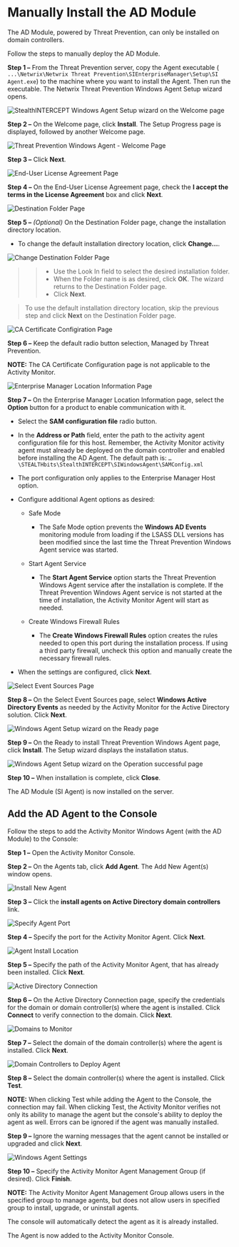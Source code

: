 # Manually Install the AD Module

The AD Module, powered by Threat Prevention, can only be installed on domain controllers.

Follow the steps to manually deploy the AD Module.

**Step 1 –** From the Threat Prevention server, copy the Agent executable (
`...\Netwrix\Netwrix Threat Prevention\SIEnterpriseManager\Setup\SI Agent.exe`) to the machine where
you want to install the Agent. Then run the executable. The Netwrix Threat Prevention Windows Agent
Setup wizard opens.

![StealthINTERCEPT Windows Agent Setup wizard on the Welcome page](/img/product_docs/activitymonitor/8.0/install/agent/welcome_1.webp)

**Step 2 –** On the Welcome page, click **Install**. The Setup Progress page is displayed, followed
by another Welcome page.

![Threat Prevention Windows Agent - Welcome Page](/img/product_docs/activitymonitor/8.0/install/agent/welcome2.webp)

**Step 3 –** Click **Next**.

![End-User License Agreement Page](/img/product_docs/activitymonitor/8.0/install/agent/license.webp)

**Step 4 –** On the End-User License Agreement page, check the **I accept the terms in the License
Agreement** box and click **Next**.

![Destination Folder Page](/img/product_docs/activitymonitor/8.0/install/agent/destinationfolder_1.webp)

**Step 5 –** _(Optional)_ On the Destination Folder page, change the installation directory
location.

- To change the default installation directory location, click **Change…**.

![Change Destination Folder Page](/img/product_docs/activitymonitor/8.0/install/agent/changedestination.webp)

> > - Use the Look In field to select the desired installation folder.
> > - When the Folder name is as desired, click **OK**. The wizard returns to the Destination Folder
> >   page.
> > - Click **Next**.

> To use the default installation directory location, skip the previous step and click **Next** on
> the Destination Folder page.

![CA Certificate Configiration Page](/img/product_docs/activitymonitor/8.0/install/agent/cacertconfig.webp)

**Step 6 –** Keep the default radio button selection, Managed by Threat Prevention.

**NOTE:** The CA Certificate Configuration page is not applicable to the Activity Monitor.

![Enterprise Manager Location Information Page](/img/product_docs/activitymonitor/8.0/install/agent/enterprisemanageram.webp)

**Step 7 –** On the Enterprise Manager Location Information page, select the **Option** button for a
product to enable communication with it.

- Select the **SAM configuration file** radio button.
- In the **Address or Path** field, enter the path to the activity agent configuration file for this
  host. Remember, the Activity Monitor activity agent must already be deployed on the domain
  controller and enabled before installing the AD Agent. The default path is:
  `…\STEALTHbits\StealthINTERCEPT\SIWindowsAgent\SAMConfig.xml`
- The port configuration only applies to the Enterprise Manager Host option.
- Configure additional Agent options as desired:

    - Safe Mode

        - The Safe Mode option prevents the **Windows AD Events** monitoring module from loading if
          the LSASS DLL versions has been modified since the last time the Threat Prevention Windows
          Agent service was started.

    - Start Agent Service

        - The **Start Agent Service** option starts the Threat Prevention Windows Agent service
          after the installation is complete. If the Threat Prevention Windows Agent service is not
          started at the time of installation, the Activity Monitor Agent will start as needed.

    - Create Windows Firewall Rules

        - The **Create Windows Firewall Rules** option creates the rules needed to open this port
          during the installation process. If using a third party firewall, uncheck this option and
          manually create the necessary firewall rules.

- When the settings are configured, click **Next**.

![Select Event Sources Page](/img/product_docs/activitymonitor/8.0/install/agent/eventsourcesad.webp)

**Step 8 –** On the Select Event Sources page, select **Windows Active Directory Events** as needed
by the Activity Monitor for the Active Directory solution. Click **Next**.

![Windows Agent Setup wizard on the Ready page](/img/product_docs/activitymonitor/8.0/install/agent/readytoinstall.webp)

**Step 9 –** On the Ready to install Threat Prevention Windows Agent page, click **Install**. The
Setup wizard displays the installation status.

![Windows Agent Setup wizard on the Operation successful page](/img/product_docs/activitymonitor/8.0/install/agent/success.webp)

**Step 10 –** When installation is complete, click **Close**.

The AD Module (SI Agent) is now installed on the server.

## Add the AD Agent to the Console

Follow the steps to add the Activity Monitor Windows Agent (with the AD Module) to the Console:

**Step 1 –** Open the Activity Monitor Console.

**Step 2 –** On the Agents tab, click **Add Agent**. The Add New Agent(s) window opens.

![Install New Agent](/img/product_docs/activitymonitor/8.0/install/agent/installnew.webp)

**Step 3 –** Click the **install agents on Active Directory domain controllers** link.

![Specify Agent Port](/img/product_docs/activitymonitor/8.0/install/agent/specifyport.webp)

**Step 4 –** Specify the port for the Activity Monitor Agent. Click **Next**.

![Agent Install Location](/img/product_docs/activitymonitor/8.0/install/agent/installlocation.webp)

**Step 5 –** Specify the path of the Activity Monitor Agent, that has already been installed. Click
**Next**.

![Active Directory Connection](/img/product_docs/activitymonitor/8.0/install/agent/adconnection.webp)

**Step 6 –** On the Active Directory Connection page, specify the credentials for the domain or
domain controller(s) where the agent is installed. Click **Connect** to verify connection to the
domain. Click **Next**.

![Domains to Monitor](/img/product_docs/activitymonitor/8.0/install/agent/domains.webp)

**Step 7 –** Select the domain of the domain controller(s) where the agent is installed. Click
**Next**.

![Domain Controllers to Deploy Agent](/img/product_docs/activitymonitor/8.0/install/agent/domaincontroller.webp)

**Step 8 –** Select the domain controller(s) where the agent is installed. Click **Test**.

**NOTE:** When clicking Test while adding the Agent to the Console, the connection may fail. When
clicking Test, the Activity Monitor verifies not only its ability to manage the agent but the
console's ability to deploy the agent as well. Errors can be ignored if the agent was manually
installed.

**Step 9 –** Ignore the warning messages that the agent cannot be installed or upgraded and click
**Next**.

![Windows Agent Settings](/img/product_docs/activitymonitor/8.0/install/agent/windowsagent.webp)

**Step 10 –** Specify the Activity Monitor Agent Management Group (if desired). Click **Finish**.

**NOTE:** The Activity Monitor Agent Management Group allows users in the specified group to manage
agents, but does not allow users in specified group to install, upgrade, or uninstall agents.

The console will automatically detect the agent as it is already installed.

The Agent is now added to the Activity Monitor Console.
